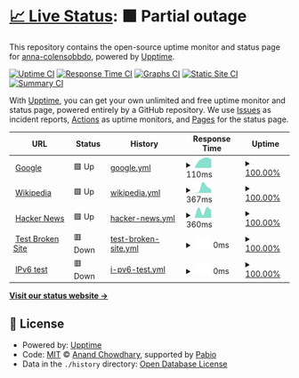 # [📈 Live Status](https://anna-colensobbdo.github.io/test-status-monitor): <!--live status--> **🟧 Partial outage**

This repository contains the open-source uptime monitor and status page for [anna-colensobbdo](https://anna-colensobbdo.github.io/test-status-monitor), powered by [Upptime](https://github.com/upptime/upptime).

[![Uptime CI](https://github.com/anna-colenso/test-status-monitor/workflows/Uptime%20CI/badge.svg)](https://github.com/anna-colenso/test-status-monitor/actions?query=workflow%3A%22Uptime+CI%22)
[![Response Time CI](https://github.com/anna-colenso/test-status-monitor/workflows/Response%20Time%20CI/badge.svg)](https://github.com/anna-colenso/test-status-monitor/actions?query=workflow%3A%22Response+Time+CI%22)
[![Graphs CI](https://github.com/anna-colenso/test-status-monitor/workflows/Graphs%20CI/badge.svg)](https://github.com/anna-colenso/test-status-monitor/actions?query=workflow%3A%22Graphs+CI%22)
[![Static Site CI](https://github.com/anna-colenso/test-status-monitor/workflows/Static%20Site%20CI/badge.svg)](https://github.com/anna-colenso/test-status-monitor/actions?query=workflow%3A%22Static+Site+CI%22)
[![Summary CI](https://github.com/anna-colenso/test-status-monitor/workflows/Summary%20CI/badge.svg)](https://github.com/anna-colenso/test-status-monitor/actions?query=workflow%3A%22Summary+CI%22)

With [Upptime](https://upptime.js.org), you can get your own unlimited and free uptime monitor and status page, powered entirely by a GitHub repository. We use [Issues](https://github.com/anna-colenso/test-status-monitor/issues) as incident reports, [Actions](https://github.com/anna-colenso/test-status-monitor/actions) as uptime monitors, and [Pages](https://anna-colensobbdo.github.io/test-status-monitor) for the status page.

<!--start: status pages-->
<!-- This summary is generated by Upptime (https://github.com/upptime/upptime) -->
<!-- Do not edit this manually, your changes will be overwritten -->
<!-- prettier-ignore -->
| URL                                                                                                                                                     | Status | History                                                                                                               | Response Time                                                                                                                                                                                                                                                                                                                                                                                                                                                                                                                                                                                                                                                                                                                                                                                                                                                                                                                                                                                                                                                                                                                                                                                                                                                                                                                                                                                                                                                                                                                                                                                                                                                                                                                             | Uptime                                                                                                                                                                                                                                                                                                                                                                                                                                                                                                                                                                                                                                                                                                                                                                                                                                                                                                                                                                                                                                                                                                                                                                                                                                                                                                                                                                                                                                                                                                                                                                                                                                                                                                |
| ------------------------------------------------------------------------------------------------------------------------------------------------------- | ------ | --------------------------------------------------------------------------------------------------------------------- | ----------------------------------------------------------------------------------------------------------------------------------------------------------------------------------------------------------------------------------------------------------------------------------------------------------------------------------------------------------------------------------------------------------------------------------------------------------------------------------------------------------------------------------------------------------------------------------------------------------------------------------------------------------------------------------------------------------------------------------------------------------------------------------------------------------------------------------------------------------------------------------------------------------------------------------------------------------------------------------------------------------------------------------------------------------------------------------------------------------------------------------------------------------------------------------------------------------------------------------------------------------------------------------------------------------------------------------------------------------------------------------------------------------------------------------------------------------------------------------------------------------------------------------------------------------------------------------------------------------------------------------------------------------------------------------------------------------------------------------------- | ----------------------------------------------------------------------------------------------------------------------------------------------------------------------------------------------------------------------------------------------------------------------------------------------------------------------------------------------------------------------------------------------------------------------------------------------------------------------------------------------------------------------------------------------------------------------------------------------------------------------------------------------------------------------------------------------------------------------------------------------------------------------------------------------------------------------------------------------------------------------------------------------------------------------------------------------------------------------------------------------------------------------------------------------------------------------------------------------------------------------------------------------------------------------------------------------------------------------------------------------------------------------------------------------------------------------------------------------------------------------------------------------------------------------------------------------------------------------------------------------------------------------------------------------------------------------------------------------------------------------------------------------------------------------------------------------------- |
| <img alt="" src="https://icons.duckduckgo.com/ip3/www.google.com.ico" height="13"> [Google](https://www.google.com)                                     | 🟩 Up   | [google.yml](https://github.com/anna-colenso/test-status-monitor/commits/HEAD/history/google.yml)                     | <details><summary><img alt="Response time graph" src="./graphs/google/response-time-week.png" height="20"> 110ms</summary><br><a href="https://anna-colensobbdo.github.io/test-status-monitor/history/google"><img alt="Response time 110" src="https://img.shields.io/endpoint?url=https%3A%2F%2Fraw.githubusercontent.com%2Fanna-colenso%2Ftest-status-monitor%2FHEAD%2Fapi%2Fgoogle%2Fresponse-time.json"></a><br><a href="https://anna-colensobbdo.github.io/test-status-monitor/history/google"><img alt="24-hour response time 110" src="https://img.shields.io/endpoint?url=https%3A%2F%2Fraw.githubusercontent.com%2Fanna-colenso%2Ftest-status-monitor%2FHEAD%2Fapi%2Fgoogle%2Fresponse-time-day.json"></a><br><a href="https://anna-colensobbdo.github.io/test-status-monitor/history/google"><img alt="7-day response time 110" src="https://img.shields.io/endpoint?url=https%3A%2F%2Fraw.githubusercontent.com%2Fanna-colenso%2Ftest-status-monitor%2FHEAD%2Fapi%2Fgoogle%2Fresponse-time-week.json"></a><br><a href="https://anna-colensobbdo.github.io/test-status-monitor/history/google"><img alt="30-day response time 110" src="https://img.shields.io/endpoint?url=https%3A%2F%2Fraw.githubusercontent.com%2Fanna-colenso%2Ftest-status-monitor%2FHEAD%2Fapi%2Fgoogle%2Fresponse-time-month.json"></a><br><a href="https://anna-colensobbdo.github.io/test-status-monitor/history/google"><img alt="1-year response time 110" src="https://img.shields.io/endpoint?url=https%3A%2F%2Fraw.githubusercontent.com%2Fanna-colenso%2Ftest-status-monitor%2FHEAD%2Fapi%2Fgoogle%2Fresponse-time-year.json"></a></details>                                                                                                   | <details><summary><a href="https://anna-colensobbdo.github.io/test-status-monitor/history/google">100.00%</a></summary><a href="https://anna-colensobbdo.github.io/test-status-monitor/history/google"><img alt="All-time uptime 100.00%" src="https://img.shields.io/endpoint?url=https%3A%2F%2Fraw.githubusercontent.com%2Fanna-colenso%2Ftest-status-monitor%2FHEAD%2Fapi%2Fgoogle%2Fuptime.json"></a><br><a href="https://anna-colensobbdo.github.io/test-status-monitor/history/google"><img alt="24-hour uptime 100.00%" src="https://img.shields.io/endpoint?url=https%3A%2F%2Fraw.githubusercontent.com%2Fanna-colenso%2Ftest-status-monitor%2FHEAD%2Fapi%2Fgoogle%2Fuptime-day.json"></a><br><a href="https://anna-colensobbdo.github.io/test-status-monitor/history/google"><img alt="7-day uptime 100.00%" src="https://img.shields.io/endpoint?url=https%3A%2F%2Fraw.githubusercontent.com%2Fanna-colenso%2Ftest-status-monitor%2FHEAD%2Fapi%2Fgoogle%2Fuptime-week.json"></a><br><a href="https://anna-colensobbdo.github.io/test-status-monitor/history/google"><img alt="30-day uptime 100.00%" src="https://img.shields.io/endpoint?url=https%3A%2F%2Fraw.githubusercontent.com%2Fanna-colenso%2Ftest-status-monitor%2FHEAD%2Fapi%2Fgoogle%2Fuptime-month.json"></a><br><a href="https://anna-colensobbdo.github.io/test-status-monitor/history/google"><img alt="1-year uptime 100.00%" src="https://img.shields.io/endpoint?url=https%3A%2F%2Fraw.githubusercontent.com%2Fanna-colenso%2Ftest-status-monitor%2FHEAD%2Fapi%2Fgoogle%2Fuptime-year.json"></a></details>                                                                                                               |
| <img alt="" src="https://icons.duckduckgo.com/ip3/en.wikipedia.org.ico" height="13"> [Wikipedia](https://en.wikipedia.org)                              | 🟩 Up   | [wikipedia.yml](https://github.com/anna-colenso/test-status-monitor/commits/HEAD/history/wikipedia.yml)               | <details><summary><img alt="Response time graph" src="./graphs/wikipedia/response-time-week.png" height="20"> 367ms</summary><br><a href="https://anna-colensobbdo.github.io/test-status-monitor/history/wikipedia"><img alt="Response time 367" src="https://img.shields.io/endpoint?url=https%3A%2F%2Fraw.githubusercontent.com%2Fanna-colenso%2Ftest-status-monitor%2FHEAD%2Fapi%2Fwikipedia%2Fresponse-time.json"></a><br><a href="https://anna-colensobbdo.github.io/test-status-monitor/history/wikipedia"><img alt="24-hour response time 367" src="https://img.shields.io/endpoint?url=https%3A%2F%2Fraw.githubusercontent.com%2Fanna-colenso%2Ftest-status-monitor%2FHEAD%2Fapi%2Fwikipedia%2Fresponse-time-day.json"></a><br><a href="https://anna-colensobbdo.github.io/test-status-monitor/history/wikipedia"><img alt="7-day response time 367" src="https://img.shields.io/endpoint?url=https%3A%2F%2Fraw.githubusercontent.com%2Fanna-colenso%2Ftest-status-monitor%2FHEAD%2Fapi%2Fwikipedia%2Fresponse-time-week.json"></a><br><a href="https://anna-colensobbdo.github.io/test-status-monitor/history/wikipedia"><img alt="30-day response time 367" src="https://img.shields.io/endpoint?url=https%3A%2F%2Fraw.githubusercontent.com%2Fanna-colenso%2Ftest-status-monitor%2FHEAD%2Fapi%2Fwikipedia%2Fresponse-time-month.json"></a><br><a href="https://anna-colensobbdo.github.io/test-status-monitor/history/wikipedia"><img alt="1-year response time 367" src="https://img.shields.io/endpoint?url=https%3A%2F%2Fraw.githubusercontent.com%2Fanna-colenso%2Ftest-status-monitor%2FHEAD%2Fapi%2Fwikipedia%2Fresponse-time-year.json"></a></details>                                                                  | <details><summary><a href="https://anna-colensobbdo.github.io/test-status-monitor/history/wikipedia">100.00%</a></summary><a href="https://anna-colensobbdo.github.io/test-status-monitor/history/wikipedia"><img alt="All-time uptime 100.00%" src="https://img.shields.io/endpoint?url=https%3A%2F%2Fraw.githubusercontent.com%2Fanna-colenso%2Ftest-status-monitor%2FHEAD%2Fapi%2Fwikipedia%2Fuptime.json"></a><br><a href="https://anna-colensobbdo.github.io/test-status-monitor/history/wikipedia"><img alt="24-hour uptime 100.00%" src="https://img.shields.io/endpoint?url=https%3A%2F%2Fraw.githubusercontent.com%2Fanna-colenso%2Ftest-status-monitor%2FHEAD%2Fapi%2Fwikipedia%2Fuptime-day.json"></a><br><a href="https://anna-colensobbdo.github.io/test-status-monitor/history/wikipedia"><img alt="7-day uptime 100.00%" src="https://img.shields.io/endpoint?url=https%3A%2F%2Fraw.githubusercontent.com%2Fanna-colenso%2Ftest-status-monitor%2FHEAD%2Fapi%2Fwikipedia%2Fuptime-week.json"></a><br><a href="https://anna-colensobbdo.github.io/test-status-monitor/history/wikipedia"><img alt="30-day uptime 100.00%" src="https://img.shields.io/endpoint?url=https%3A%2F%2Fraw.githubusercontent.com%2Fanna-colenso%2Ftest-status-monitor%2FHEAD%2Fapi%2Fwikipedia%2Fuptime-month.json"></a><br><a href="https://anna-colensobbdo.github.io/test-status-monitor/history/wikipedia"><img alt="1-year uptime 100.00%" src="https://img.shields.io/endpoint?url=https%3A%2F%2Fraw.githubusercontent.com%2Fanna-colenso%2Ftest-status-monitor%2FHEAD%2Fapi%2Fwikipedia%2Fuptime-year.json"></a></details>                                                                              |
| <img alt="" src="https://icons.duckduckgo.com/ip3/news.ycombinator.com.ico" height="13"> [Hacker News](https://news.ycombinator.com)                    | 🟩 Up   | [hacker-news.yml](https://github.com/anna-colenso/test-status-monitor/commits/HEAD/history/hacker-news.yml)           | <details><summary><img alt="Response time graph" src="./graphs/hacker-news/response-time-week.png" height="20"> 360ms</summary><br><a href="https://anna-colensobbdo.github.io/test-status-monitor/history/hacker-news"><img alt="Response time 360" src="https://img.shields.io/endpoint?url=https%3A%2F%2Fraw.githubusercontent.com%2Fanna-colenso%2Ftest-status-monitor%2FHEAD%2Fapi%2Fhacker-news%2Fresponse-time.json"></a><br><a href="https://anna-colensobbdo.github.io/test-status-monitor/history/hacker-news"><img alt="24-hour response time 360" src="https://img.shields.io/endpoint?url=https%3A%2F%2Fraw.githubusercontent.com%2Fanna-colenso%2Ftest-status-monitor%2FHEAD%2Fapi%2Fhacker-news%2Fresponse-time-day.json"></a><br><a href="https://anna-colensobbdo.github.io/test-status-monitor/history/hacker-news"><img alt="7-day response time 360" src="https://img.shields.io/endpoint?url=https%3A%2F%2Fraw.githubusercontent.com%2Fanna-colenso%2Ftest-status-monitor%2FHEAD%2Fapi%2Fhacker-news%2Fresponse-time-week.json"></a><br><a href="https://anna-colensobbdo.github.io/test-status-monitor/history/hacker-news"><img alt="30-day response time 360" src="https://img.shields.io/endpoint?url=https%3A%2F%2Fraw.githubusercontent.com%2Fanna-colenso%2Ftest-status-monitor%2FHEAD%2Fapi%2Fhacker-news%2Fresponse-time-month.json"></a><br><a href="https://anna-colensobbdo.github.io/test-status-monitor/history/hacker-news"><img alt="1-year response time 360" src="https://img.shields.io/endpoint?url=https%3A%2F%2Fraw.githubusercontent.com%2Fanna-colenso%2Ftest-status-monitor%2FHEAD%2Fapi%2Fhacker-news%2Fresponse-time-year.json"></a></details>                                            | <details><summary><a href="https://anna-colensobbdo.github.io/test-status-monitor/history/hacker-news">100.00%</a></summary><a href="https://anna-colensobbdo.github.io/test-status-monitor/history/hacker-news"><img alt="All-time uptime 100.00%" src="https://img.shields.io/endpoint?url=https%3A%2F%2Fraw.githubusercontent.com%2Fanna-colenso%2Ftest-status-monitor%2FHEAD%2Fapi%2Fhacker-news%2Fuptime.json"></a><br><a href="https://anna-colensobbdo.github.io/test-status-monitor/history/hacker-news"><img alt="24-hour uptime 100.00%" src="https://img.shields.io/endpoint?url=https%3A%2F%2Fraw.githubusercontent.com%2Fanna-colenso%2Ftest-status-monitor%2FHEAD%2Fapi%2Fhacker-news%2Fuptime-day.json"></a><br><a href="https://anna-colensobbdo.github.io/test-status-monitor/history/hacker-news"><img alt="7-day uptime 100.00%" src="https://img.shields.io/endpoint?url=https%3A%2F%2Fraw.githubusercontent.com%2Fanna-colenso%2Ftest-status-monitor%2FHEAD%2Fapi%2Fhacker-news%2Fuptime-week.json"></a><br><a href="https://anna-colensobbdo.github.io/test-status-monitor/history/hacker-news"><img alt="30-day uptime 100.00%" src="https://img.shields.io/endpoint?url=https%3A%2F%2Fraw.githubusercontent.com%2Fanna-colenso%2Ftest-status-monitor%2FHEAD%2Fapi%2Fhacker-news%2Fuptime-month.json"></a><br><a href="https://anna-colensobbdo.github.io/test-status-monitor/history/hacker-news"><img alt="1-year uptime 100.00%" src="https://img.shields.io/endpoint?url=https%3A%2F%2Fraw.githubusercontent.com%2Fanna-colenso%2Ftest-status-monitor%2FHEAD%2Fapi%2Fhacker-news%2Fuptime-year.json"></a></details>                                                        |
| <img alt="" src="https://icons.duckduckgo.com/ip3/thissitedoesnotexist.koj.co.ico" height="13"> [Test Broken Site](https://thissitedoesnotexist.koj.co) | 🟥 Down | [test-broken-site.yml](https://github.com/anna-colenso/test-status-monitor/commits/HEAD/history/test-broken-site.yml) | <details><summary><img alt="Response time graph" src="./graphs/test-broken-site/response-time-week.png" height="20"> 0ms</summary><br><a href="https://anna-colensobbdo.github.io/test-status-monitor/history/test-broken-site"><img alt="Response time 0" src="https://img.shields.io/endpoint?url=https%3A%2F%2Fraw.githubusercontent.com%2Fanna-colenso%2Ftest-status-monitor%2FHEAD%2Fapi%2Ftest-broken-site%2Fresponse-time.json"></a><br><a href="https://anna-colensobbdo.github.io/test-status-monitor/history/test-broken-site"><img alt="24-hour response time 0" src="https://img.shields.io/endpoint?url=https%3A%2F%2Fraw.githubusercontent.com%2Fanna-colenso%2Ftest-status-monitor%2FHEAD%2Fapi%2Ftest-broken-site%2Fresponse-time-day.json"></a><br><a href="https://anna-colensobbdo.github.io/test-status-monitor/history/test-broken-site"><img alt="7-day response time 0" src="https://img.shields.io/endpoint?url=https%3A%2F%2Fraw.githubusercontent.com%2Fanna-colenso%2Ftest-status-monitor%2FHEAD%2Fapi%2Ftest-broken-site%2Fresponse-time-week.json"></a><br><a href="https://anna-colensobbdo.github.io/test-status-monitor/history/test-broken-site"><img alt="30-day response time 0" src="https://img.shields.io/endpoint?url=https%3A%2F%2Fraw.githubusercontent.com%2Fanna-colenso%2Ftest-status-monitor%2FHEAD%2Fapi%2Ftest-broken-site%2Fresponse-time-month.json"></a><br><a href="https://anna-colensobbdo.github.io/test-status-monitor/history/test-broken-site"><img alt="1-year response time 0" src="https://img.shields.io/endpoint?url=https%3A%2F%2Fraw.githubusercontent.com%2Fanna-colenso%2Ftest-status-monitor%2FHEAD%2Fapi%2Ftest-broken-site%2Fresponse-time-year.json"></a></details> | <details><summary><a href="https://anna-colensobbdo.github.io/test-status-monitor/history/test-broken-site">100.00%</a></summary><a href="https://anna-colensobbdo.github.io/test-status-monitor/history/test-broken-site"><img alt="All-time uptime 100.00%" src="https://img.shields.io/endpoint?url=https%3A%2F%2Fraw.githubusercontent.com%2Fanna-colenso%2Ftest-status-monitor%2FHEAD%2Fapi%2Ftest-broken-site%2Fuptime.json"></a><br><a href="https://anna-colensobbdo.github.io/test-status-monitor/history/test-broken-site"><img alt="24-hour uptime 100.00%" src="https://img.shields.io/endpoint?url=https%3A%2F%2Fraw.githubusercontent.com%2Fanna-colenso%2Ftest-status-monitor%2FHEAD%2Fapi%2Ftest-broken-site%2Fuptime-day.json"></a><br><a href="https://anna-colensobbdo.github.io/test-status-monitor/history/test-broken-site"><img alt="7-day uptime 100.00%" src="https://img.shields.io/endpoint?url=https%3A%2F%2Fraw.githubusercontent.com%2Fanna-colenso%2Ftest-status-monitor%2FHEAD%2Fapi%2Ftest-broken-site%2Fuptime-week.json"></a><br><a href="https://anna-colensobbdo.github.io/test-status-monitor/history/test-broken-site"><img alt="30-day uptime 100.00%" src="https://img.shields.io/endpoint?url=https%3A%2F%2Fraw.githubusercontent.com%2Fanna-colenso%2Ftest-status-monitor%2FHEAD%2Fapi%2Ftest-broken-site%2Fuptime-month.json"></a><br><a href="https://anna-colensobbdo.github.io/test-status-monitor/history/test-broken-site"><img alt="1-year uptime 100.00%" src="https://img.shields.io/endpoint?url=https%3A%2F%2Fraw.githubusercontent.com%2Fanna-colenso%2Ftest-status-monitor%2FHEAD%2Fapi%2Ftest-broken-site%2Fuptime-year.json"></a></details> |
| <img alt="" src="https://icons.duckduckgo.com/ip3/null.ico" height="13"> [IPv6 test](forwardemail.net)                                                  | 🟥 Down | [i-pv6-test.yml](https://github.com/anna-colenso/test-status-monitor/commits/HEAD/history/i-pv6-test.yml)             | <details><summary><img alt="Response time graph" src="./graphs/i-pv6-test/response-time-week.png" height="20"> 0ms</summary><br><a href="https://anna-colensobbdo.github.io/test-status-monitor/history/i-pv6-test"><img alt="Response time 0" src="https://img.shields.io/endpoint?url=https%3A%2F%2Fraw.githubusercontent.com%2Fanna-colenso%2Ftest-status-monitor%2FHEAD%2Fapi%2Fi-pv6-test%2Fresponse-time.json"></a><br><a href="https://anna-colensobbdo.github.io/test-status-monitor/history/i-pv6-test"><img alt="24-hour response time 0" src="https://img.shields.io/endpoint?url=https%3A%2F%2Fraw.githubusercontent.com%2Fanna-colenso%2Ftest-status-monitor%2FHEAD%2Fapi%2Fi-pv6-test%2Fresponse-time-day.json"></a><br><a href="https://anna-colensobbdo.github.io/test-status-monitor/history/i-pv6-test"><img alt="7-day response time 0" src="https://img.shields.io/endpoint?url=https%3A%2F%2Fraw.githubusercontent.com%2Fanna-colenso%2Ftest-status-monitor%2FHEAD%2Fapi%2Fi-pv6-test%2Fresponse-time-week.json"></a><br><a href="https://anna-colensobbdo.github.io/test-status-monitor/history/i-pv6-test"><img alt="30-day response time 0" src="https://img.shields.io/endpoint?url=https%3A%2F%2Fraw.githubusercontent.com%2Fanna-colenso%2Ftest-status-monitor%2FHEAD%2Fapi%2Fi-pv6-test%2Fresponse-time-month.json"></a><br><a href="https://anna-colensobbdo.github.io/test-status-monitor/history/i-pv6-test"><img alt="1-year response time 0" src="https://img.shields.io/endpoint?url=https%3A%2F%2Fraw.githubusercontent.com%2Fanna-colenso%2Ftest-status-monitor%2FHEAD%2Fapi%2Fi-pv6-test%2Fresponse-time-year.json"></a></details>                                                                   | <details><summary><a href="https://anna-colensobbdo.github.io/test-status-monitor/history/i-pv6-test">100.00%</a></summary><a href="https://anna-colensobbdo.github.io/test-status-monitor/history/i-pv6-test"><img alt="All-time uptime 100.00%" src="https://img.shields.io/endpoint?url=https%3A%2F%2Fraw.githubusercontent.com%2Fanna-colenso%2Ftest-status-monitor%2FHEAD%2Fapi%2Fi-pv6-test%2Fuptime.json"></a><br><a href="https://anna-colensobbdo.github.io/test-status-monitor/history/i-pv6-test"><img alt="24-hour uptime 100.00%" src="https://img.shields.io/endpoint?url=https%3A%2F%2Fraw.githubusercontent.com%2Fanna-colenso%2Ftest-status-monitor%2FHEAD%2Fapi%2Fi-pv6-test%2Fuptime-day.json"></a><br><a href="https://anna-colensobbdo.github.io/test-status-monitor/history/i-pv6-test"><img alt="7-day uptime 100.00%" src="https://img.shields.io/endpoint?url=https%3A%2F%2Fraw.githubusercontent.com%2Fanna-colenso%2Ftest-status-monitor%2FHEAD%2Fapi%2Fi-pv6-test%2Fuptime-week.json"></a><br><a href="https://anna-colensobbdo.github.io/test-status-monitor/history/i-pv6-test"><img alt="30-day uptime 100.00%" src="https://img.shields.io/endpoint?url=https%3A%2F%2Fraw.githubusercontent.com%2Fanna-colenso%2Ftest-status-monitor%2FHEAD%2Fapi%2Fi-pv6-test%2Fuptime-month.json"></a><br><a href="https://anna-colensobbdo.github.io/test-status-monitor/history/i-pv6-test"><img alt="1-year uptime 100.00%" src="https://img.shields.io/endpoint?url=https%3A%2F%2Fraw.githubusercontent.com%2Fanna-colenso%2Ftest-status-monitor%2FHEAD%2Fapi%2Fi-pv6-test%2Fuptime-year.json"></a></details>                                                                   |

<!--end: status pages-->

[**Visit our status website →**](https://anna-colensobbdo.github.io/test-status-monitor)

## 📄 License

- Powered by: [Upptime](https://github.com/upptime/upptime)
- Code: [MIT](./LICENSE) © [Anand Chowdhary](https://anandchowdhary.com), supported by [Pabio](https://pabio.com)
- Data in the `./history` directory: [Open Database License](https://opendatacommons.org/licenses/odbl/1-0/)

